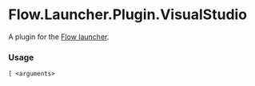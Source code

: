 Flow.Launcher.Plugin.VisualStudio
==================

A plugin for the [Flow launcher](https://github.com/Flow-Launcher/Flow.Launcher).

### Usage

    [ <arguments>